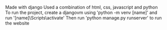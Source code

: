 Made with django
Used a combination of html, css, javascript and python
To run the project, create a djangovm using 'python -m venv [name]' and run '[name]\Scripts\activate'
Then run 'python manage.py runserver' to run the website

